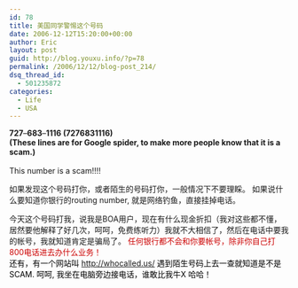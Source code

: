 ```yaml
---
id: 78
title: 美国同学警惕这个号码
date: 2006-12-12T15:20:00+00:00
author: Eric
layout: post
guid: http://blog.youxu.info/?p=78
permalink: /2006/12/12/blog-post_214/
dsq_thread_id:
  - 501235872
categories:
  - Life
  - USA
---
```

<span class="gmail_quote"></span><span><strong>727</strong>&#8211;<strong>683</strong>&#8211;<strong>1116 (7276831116)<br /> (These lines are for Google spider, to make more people know that it is a scam.)<br /> </strong><br /> This number is a scam!!!!</span>

如果发现这个号码打你，或者陌生的号码打你，一般情况下不要理睬。 如果说什么要知道你银行的routing number, 就是网络钓鱼，直接挂掉电话。

今天这个号码打我，说我是BOA用户，现在有什么现金折扣（我对这些都不懂，居然要他解释了好几次，呵呵，免费练听力）我就不大相信了，然后在电话中要我的帐号，我就知道肯定是骗局了。 <span style="color: #cc0000">任何银行都不会和你要帐号，除非你自己打800电话进去办什么业务！<br /> </span>  <span style="color: #000000">还有，有一个网站叫 <a href="http://whocalled.us/" onclick="return top.js.OpenExtLink(window,event,this)" target="_blank">http://whocalled.us/</a> 遇到陌生号码上去一查就知道是不是SCAM. 呵呵, 我坐在电脑旁边接电话，谁敢比我牛X 哈哈！</span>